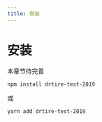 ```yaml
---
title: 安装
---
```

# 安装
本章节待完善
```vue
npm install drtire-test-2019
```
或
```vue
yarn add drtire-test-2019
```